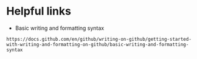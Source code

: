 # Helpful links

* Basic writing and formatting syntax
```url
https://docs.github.com/en/github/writing-on-github/getting-started-with-writing-and-formatting-on-github/basic-writing-and-formatting-syntax
```